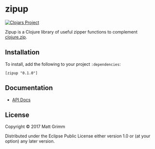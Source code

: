 # zipup

[![Clojars Project](https://img.shields.io/clojars/v/zipup.svg)](https://clojars.org/zipup)

Zipup is a Clojure library of useful zipper functions to complement [clojure.zip](https://clojure.github.io/clojure/clojure.zip-api.html). 

## Installation

To install, add the following to your project `:dependencies`:

    [zipup "0.1.0"]

## Documentation

* [API Docs](https://tkocmathla.github.io/zipup)

## License

Copyright © 2017 Matt Grimm

Distributed under the Eclipse Public License either version 1.0 or (at
your option) any later version.
